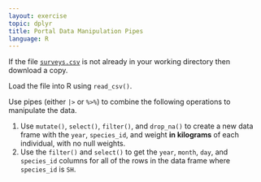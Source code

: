 ```yaml
---
layout: exercise
topic: dplyr
title: Portal Data Manipulation Pipes
language: R
---
```


If the file [`surveys.csv`](https://ndownloader.figshare.com/files/2292172) is not already in your working directory then download a copy.

Load the file into R using `read_csv()`.

Use pipes (either `|>` or `%>%`) to combine the following operations to manipulate the data.

1. Use `mutate()`, `select()`, `filter()`, and `drop_na()` to create a new data frame with
   the `year`, `species_id`, and weight **in kilograms** of each individual,
   with no null weights.
2. Use the `filter()` and `select()` to get the `year`, `month`, `day`, and
   `species_id` columns for all of the rows in the data frame where `species_id`
   is `SH`.
